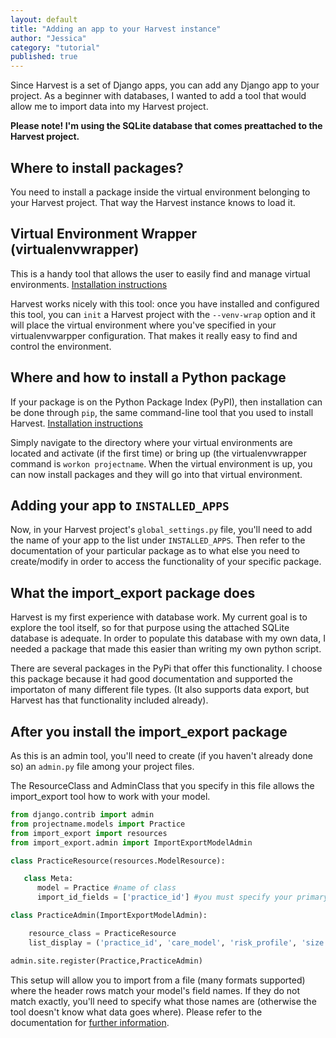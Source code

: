 ```yaml
---
layout: default
title: "Adding an app to your Harvest instance"
author: "Jessica"
category: "tutorial"
published: true
---
```


Since Harvest is a set of Django apps, you can add any Django app to your project. As a beginner with databases, I wanted to add a tool that would allow me to import data into my Harvest project.

**Please note! I'm using the SQLite database that comes preattached to the Harvest project.**

## Where to install packages?
You need to install a package inside the virtual environment belonging to your Harvest project. That way the Harvest instance knows to load it.

## Virtual Environment Wrapper (virtualenvwrapper)
This is a handy tool that allows the user to easily find and manage virtual environments. [Installation instructions](http://virtualenvwrapper.readthedocs.org/en/latest/install.html)

Harvest works nicely with this tool: once you have installed and configured this tool, you can `init` a Harvest project with the `--venv-wrap` option and it will place the virtual environment where you've specified in your virtualenvwarpper configuration. That makes it really easy to find and control the environment.

## Where and how to install a Python package
If your package is on the Python Package Index (PyPI), then installation can be done through `pip`, the same command-line tool that you used to install Harvest. [Installation instructions](https://django-import-export.readthedocs.org/en/latest/installation.html)

Simply navigate to the directory where your virtual environments are located and activate (if the first time) or bring up (the virtualenvwrapper command is `workon projectname`. When the virtual environment is up, you can now install packages and they will go into that virtual environment.

## Adding your app to `INSTALLED_APPS`
Now, in your Harvest project's `global_settings.py` file, you'll need to add the name of your app to the list under `INSTALLED_APPS`. Then refer to the documentation of your particular package as to what else you need to create/modify in order to access the functionality of your specific package.

## What the import_export package does
Harvest is my first experience with database work. My current goal is to explore the tool itself, so for that purpose using the attached SQLite database is adequate. In order to populate this database with my own data, I needed a package that made this easier than writing my own python script.

There are several packages in the PyPi that offer this functionality. I choose this package because it had good documentation and supported the importaton of many different file types. (It also supports data export, but Harvest has that functionality included already). 

## After you install the import_export package
As this is an admin tool, you'll need to create (if you haven't already done so) an `admin.py` file among your project files.

The ResourceClass and AdminClass that you specify in this file allows the import_export tool how to work with your model.

```python
from django.contrib import admin
from projectname.models import Practice
from import_export import resources
from import_export.admin import ImportExportModelAdmin

class PracticeResource(resources.ModelResource):

   class Meta:
      model = Practice #name of class
      import_id_fields = ['practice_id'] #you must specify your primary key if it is not the default 'id'.

class PracticeAdmin(ImportExportModelAdmin):

    resource_class = PracticeResource
    list_display = ('practice_id', 'care_model', 'risk_profile', 'size')

admin.site.register(Practice,PracticeAdmin)
```
This setup will allow you to import from a file (many formats supported) where the header rows match your model's field names. If they do not match exactly, you'll need to specify what those names are (otherwise the tool doesn't know what data goes where). Please refer to the documentation for [further information](https://django-import-export.readthedocs.org/en/latest/index.html).
